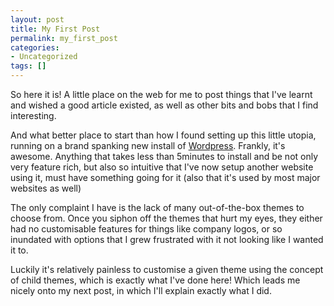 ```yaml
---
layout: post
title: My First Post
permalink: my_first_post
categories:
- Uncategorized
tags: []
---
```

So here it is! A little place on the web for me to post things that I've learnt and wished a good article existed, as well as other bits and bobs that I find interesting.

And what better place to start than how I found setting up this little utopia, running on a brand spanking new install of [Wordpress](http://www.wordpress.org). Frankly, it's awesome. Anything that takes less than 5minutes to install and be not only very feature rich, but also so intuitive that I've now setup another website using it, must have something going for it (also that it's used by most major websites as well)

The only complaint I have is the lack of many out-of-the-box themes to choose from. Once you siphon off the themes that hurt my eyes, they either had no customisable features for things like company logos, or so inundated with options that I grew frustrated with it not looking like I wanted it to.

Luckily it's relatively painless to customise a given theme using the concept of child themes, which is exactly what I've done here! Which leads me nicely onto my next post, in which I'll explain exactly what I did.
